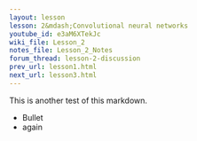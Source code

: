 ```yaml
---
layout: lesson
lesson: 2&mdash;Convolutional neural networks
youtube_id: e3aM6XTekJc
wiki_file: Lesson_2
notes_file: Lesson_2_Notes
forum_thread: lesson-2-discussion
prev_url: lesson1.html
next_url: lesson3.html
---
```

This is another test of this markdown.

* Bullet
* again


